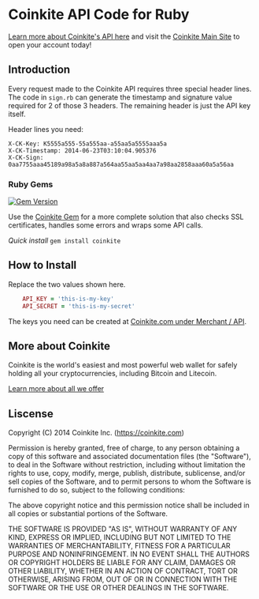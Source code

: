 # Coinkite API Code for Ruby

[Learn more about Coinkite's API here](https://docs.coinkite.com/)
and visit the [Coinkite Main Site](https://coinkite.com/) to open your
account today!

## Introduction

Every request made to the Coinkite API requires three special header
lines. The code in `sign.rb` can generate the timestamp and signature value
required for 2 of those 3 headers. The remaining header is just
the API key itself.

Header lines you need:

	X-CK-Key: K5555a555-55a555aa-a55aa5a5555aaa5a
	X-CK-Timestamp: 2014-06-23T03:10:04.905376
	X-CK-Sign: 0aa7755aaa45189a98a5a8a887a564aa55aa5aa4aa7a98aa2858aaa60a5a56aa

### Ruby Gems

[![Gem Version](https://badge.fury.io/rb/coinkite.svg)](http://badge.fury.io/rb/coinkite)

Use the [Coinkite Gem](http://rubygems.org/gems/coinkite) for a more complete solution that also checks SSL certificates, handles some errors and wraps some API calls. 

_Quick install_ `gem install coinkite`


## How to Install

Replace the two values shown here.

````ruby
	API_KEY = 'this-is-my-key'
	API_SECRET = 'this-is-my-secret'
````

The keys you need can be created at
[Coinkite.com under Merchant / API]([https://coinkite.com/merchant/api).


## More about Coinkite

Coinkite is the world's easiest and most powerful web wallet for
safely holding all your cryptocurrencies, including Bitcoin and Litecoin.

[Learn more about all we offer](https://coinkite.com/)

## Liscense

Copyright (C) 2014 Coinkite Inc. (https://coinkite.com)

Permission is hereby granted, free of charge, to any person obtaining a copy
of this software and associated documentation files (the "Software"), to deal
in the Software without restriction, including without limitation the rights
to use, copy, modify, merge, publish, distribute, sublicense, and/or sell
copies of the Software, and to permit persons to whom the Software is
furnished to do so, subject to the following conditions:

The above copyright notice and this permission notice shall be included in
all copies or substantial portions of the Software.

THE SOFTWARE IS PROVIDED "AS IS", WITHOUT WARRANTY OF ANY KIND, EXPRESS OR
IMPLIED, INCLUDING BUT NOT LIMITED TO THE WARRANTIES OF MERCHANTABILITY,
FITNESS FOR A PARTICULAR PURPOSE AND NONINFRINGEMENT. IN NO EVENT SHALL THE
AUTHORS OR COPYRIGHT HOLDERS BE LIABLE FOR ANY CLAIM, DAMAGES OR OTHER
LIABILITY, WHETHER IN AN ACTION OF CONTRACT, TORT OR OTHERWISE, ARISING FROM,
OUT OF OR IN CONNECTION WITH THE SOFTWARE OR THE USE OR OTHER DEALINGS IN
THE SOFTWARE.


